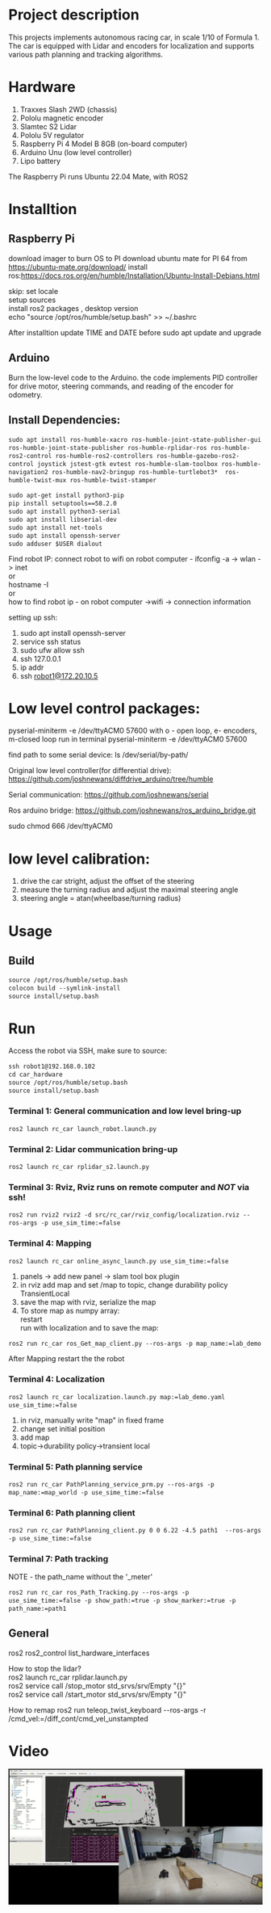 # Project description
This projects implements autonomous racing car, in scale 1/10 of Formula 1. The car is equipped with Lidar and encoders for localization and supports various path planning and tracking algorithms.

# Hardware
1. Traxxes Slash 2WD (chassis)
2. Pololu magnetic encoder
3. Slamtec S2 Lidar
4. Pololu 5V regulator 
5. Raspberry Pi 4 Model B 8GB (on-board computer)
6. Arduino Unu (low level controller)
7. Lipo battery

The Raspberry Pi runs Ubuntu 22.04 Mate, with ROS2

# Installtion
## Raspberry Pi
download imager to burn OS to PI
download ubuntu mate for PI 64 from https://ubuntu-mate.org/download/
install ros:https://docs.ros.org/en/humble/Installation/Ubuntu-Install-Debians.html

skip: set locale        
setup sources   
install ros2 packages , desktop version         
echo "source /opt/ros/humble/setup.bash" >> ~/.bashrc

After installtion update TIME and DATE before sudo apt update and upgrade

## Arduino
Burn the low-level code to the Arduino. the code implements PID controller for drive motor, steering commands, and reading of the encoder for odometry. 


## Install Dependencies:

```terminal
sudo apt install ros-humble-xacro ros-humble-joint-state-publisher-gui ros-humble-joint-state-publisher ros-humble-rplidar-ros ros-humble-ros2-control ros-humble-ros2-controllers ros-humble-gazebo-ros2-control joystick jstest-gtk evtest ros-humble-slam-toolbox ros-humble-navigation2 ros-humble-nav2-bringup ros-humble-turtlebot3*  ros-humble-twist-mux ros-humble-twist-stamper

```

```terminal
sudo apt-get install python3-pip
pip install setuptools==58.2.0
sudo apt install python3-serial 
sudo apt install libserial-dev
sudo apt install net-tools
sudo apt install openssh-server
sudo adduser $USER dialout
```

Find robot IP:
connect robot to wifi 
on robot computer - ifconfig -a -> wlan -> inet         
or      
hostname -I     
or      
how to find robot ip - on robot computer ->wifi -> connection information


setting up ssh:
1. sudo apt install openssh-server
2. service ssh status
3. sudo ufw allow ssh
4. ssh 127.0.0.1
5. ip addr
6. ssh robot1@172.20.10.5


# Low level control packages:
pyserial-miniterm -e /dev/ttyACM0 57600
with o - open loop, e- encoders, m-closed loop
run in terminal 
pyserial-miniterm -e /dev/ttyACM0 57600

find path to some serial device:
ls /dev/serial/by-path/

Original low level controller(for differential drive): https://github.com/joshnewans/diffdrive_arduino/tree/humble

Serial communication: https://github.com/joshnewans/serial

Ros arduino bridge:
https://github.com/joshnewans/ros_arduino_bridge.git

sudo chmod 666 /dev/ttyACM0

# low level calibration:
1. drive the car stright, adjust the offset of the steering
2. measure the turning radius and adjust the maximal steering angle 
3. steering angle = atan(wheelbase/turning radius)


# Usage
## Build
```terminal
source /opt/ros/humble/setup.bash       
colocon build --symlink-install 
source install/setup.bash       
```

# Run
Access the robot via SSH, make sure to source:          
```terminal
ssh robot1@192.168.0.102
cd car_hardware
source /opt/ros/humble/setup.bash
source install/setup.bash
```
### Terminal 1: General communication and low level bring-up
```terminal 
ros2 launch rc_car launch_robot.launch.py
```
### Terminal 2: Lidar communication bring-up
```terminal 
ros2 launch rc_car rplidar_s2.launch.py 
```
### Terminal 3: Rviz, Rviz runs on remote computer and *NOT* via ssh!
```terminal
ros2 run rviz2 rviz2 -d src/rc_car/rviz_config/localization.rviz --ros-args -p use_sim_time:=false
```
### Terminal 4: Mapping
```terminal
ros2 launch rc_car online_async_launch.py use_sim_time:=false
```
1. panels -> add new panel -> slam tool box plugin      
2. in rviz add map and set /map to topic, change durability policy TransientLocal       
2. save the map with rviz, serialize the map
3. To store map as numpy array:    
restart         
run with localization and to save the map:   
```terminal   
ros2 run rc_car ros_Get_map_client.py --ros-args -p map_name:=lab_demo
```
After Mapping restart the the robot

### Terminal 4: Localization
```terminal
ros2 launch rc_car localization.launch.py map:=lab_demo.yaml use_sim_time:=false
```
1. in rviz, manually write "map" in fixed frame
2. change set initial position
3. add map
4. topic->durability policy->transient local


### Terminal 5: Path planning service
```terminal
ros2 run rc_car PathPlanning_service_prm.py --ros-args -p map_name:=map_world -p use_sime_time:=false
```
### Terminal 6: Path planning client
```terminal
ros2 run rc_car PathPlanning_client.py 0 0 6.22 -4.5 path1  --ros-args -p use_sime_time:=false
```
### Terminal 7: Path tracking
NOTE - the path_name without the '_meter'
```terminal
ros2 run rc_car ros_Path_Tracking.py --ros-args -p use_sime_time:=false -p show_path:=true -p show_marker:=true -p path_name:=path1
```



## General
ros2 ros2_control list_hardware_interfaces

How to stop the lidar?  
ros2 launch rc_car rplidar.launch.py     
ros2 service call /stop_motor std_srvs/srv/Empty "{}"           
ros2 service call /start_motor std_srvs/srv/Empty "{}"          

How to remap
ros2 run teleop_twist_keyboard --ros-args -r /cmd_vel:=/diff_cont/cmd_vel_unstampted



# Video
[![Watch the video](https://github.com/orimana2020/Autonomous_Vehicle_Hardware/blob/main/videos/Autonomous%20car%20lab%20.png)](https://github.com/orimana2020/Autonomous_Vehicle_Hardware/blob/main/videos/Autonomous%20car%20lab%20.mp4)

